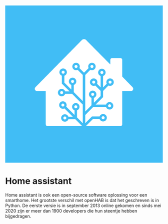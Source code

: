 ![Logo](./logo.png)

# Home assistant

Home assistant is ook een open-source software oplossing voor een smarthome. Het grootste verschil met openHAB is dat het geschreven is in Python. De eerste versie is in september 2013 online gekomen en sinds mei 2020 zijn er meer dan 1900 developers die hun steentje hebben bijgedragen. 
